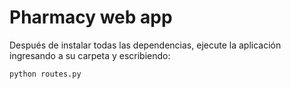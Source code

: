 # Pharmacy web app

Después de instalar todas las dependencias, ejecute la aplicación ingresando a su carpeta y escribiendo:

`python routes.py`
